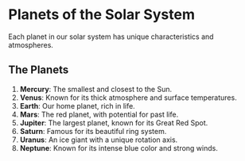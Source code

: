 # Planets of the Solar System

Each planet in our solar system has unique characteristics and atmospheres.

## The Planets

1. **Mercury**: The smallest and closest to the Sun.
2. **Venus**: Known for its thick atmosphere and surface temperatures.
3. **Earth**: Our home planet, rich in life.
4. **Mars**: The red planet, with potential for past life.
5. **Jupiter**: The largest planet, known for its Great Red Spot.
6. **Saturn**: Famous for its beautiful ring system.
7. **Uranus**: An ice giant with a unique rotation axis.
8. **Neptune**: Known for its intense blue color and strong winds.
